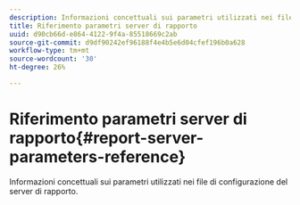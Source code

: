 ```yaml
---
description: Informazioni concettuali sui parametri utilizzati nei file di configurazione del server di rapporto.
title: Riferimento parametri server di rapporto
uuid: d90cb66d-e864-4122-9f4a-85518669c2ab
source-git-commit: d9df90242ef96188f4e4b5e6d04cfef196b0a628
workflow-type: tm+mt
source-wordcount: '30'
ht-degree: 26%

---
```



# Riferimento parametri server di rapporto{#report-server-parameters-reference}

Informazioni concettuali sui parametri utilizzati nei file di configurazione del server di rapporto.

